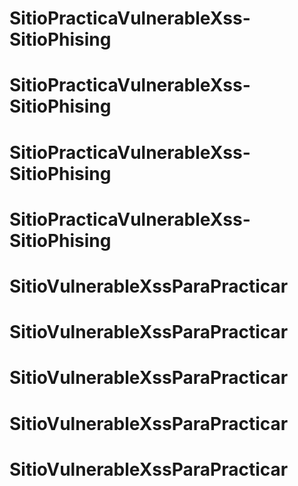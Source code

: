# SitioPracticaVulnerableXss-SitioPhising
# SitioPracticaVulnerableXss-SitioPhising
# SitioPracticaVulnerableXss-SitioPhising
# SitioPracticaVulnerableXss-SitioPhising
# SitioVulnerableXssParaPracticar
# SitioVulnerableXssParaPracticar
# SitioVulnerableXssParaPracticar
# SitioVulnerableXssParaPracticar
# SitioVulnerableXssParaPracticar
